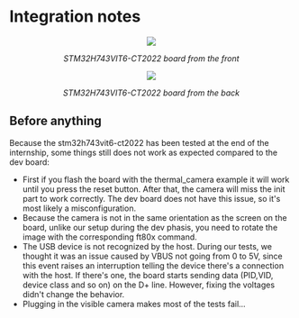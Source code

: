 # Integration notes

<p align="center">
  <img src="./images/thermal_camera_front" />
</p>
<p align="center">
<em>STM32H743VIT6-CT2022 board from the front</em>
</p>

<p align="center">
  <img src="./images/thermal_camera_back" />
</p>
<p align="center">
<em>STM32H743VIT6-CT2022 board from the back</em>
</p>
 
## Before anything

Because the stm32h743vit6-ct2022 has been tested at the end of the internship, some things still does not work as expected compared to the dev board: 
- First if you flash the board with the thermal_camera example it will work until you press the reset button. After that, the camera will miss the init part to work correctly. The dev board does not have this issue, so it's most likely a misconfiguration.
- Because the camera is not in the same orientation as the screen on the board, unlike our setup during the dev phasis, you need to rotate the image with the corresponding ft80x command.
- The USB device is not recognized by the host. During our tests, we thought it was an issue caused by VBUS not going from 0 to 5V, since this event raises an interruption telling the device there's a connection with the host. If there's one, the board starts sending data (PID,VID, device class and so on) on the D+ line. However, fixing the voltages didn't change the behavior.
- Plugging in the visible camera makes most of the tests fail...